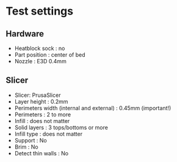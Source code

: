 # Test settings

## Hardware

  * Heatblock sock : no
  * Part position : center of bed
  * Nozzle : E3D 0.4mm


## Slicer

  * Slicer: PrusaSlicer
  * Layer height : 0.2mm
  * Perimeters width (internal and external) : 0.45mm (important!)
  * Perimeters : 2 to more
  * Infill : does not matter
  * Solid layers : 3 tops/bottoms or more
  * Infill type : does not matter
  * Support : No
  * Brim : No
  * Detect thin walls : No
